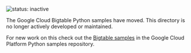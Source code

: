 ![status: inactive](https://img.shields.io/badge/status-inactive-red.svg)

The Google Cloud Bigtable Python samples have moved. This directory is no
longer actively developed or maintained.

For new work on this check out the
[Bigtable
samples](https://github.com/GoogleCloudPlatform/python-docs-samples/tree/master/bigtable)
in the Google Cloud Platform Python samples repository.

